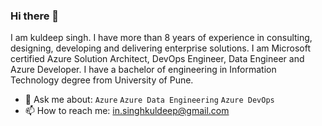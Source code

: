 ### Hi there 👋

I am kuldeep singh. I have more than 8 years of experience in consulting, designing, developing and delivering enterprise solutions. I am Microsoft certified Azure Solution Architect, DevOps Engineer, Data Engineer and Azure Developer. I have a bachelor of engineering in Information Technology degree from University of Pune. 

- 💬 Ask me about: `Azure` `Azure Data Engineering` `Azure DevOps`
- 📫 How to reach me: in.singhkuldeep@gmail.com

<!--
**kuldeepsingh-k/kuldeepsingh-k** is a ✨ _special_ ✨ repository because its `README.md` (this file) appears on your GitHub profile.

Here are some ideas to get you started:

- 🔭 I’m currently working on ...
- 🌱 I’m currently learning ...
- 👯 I’m looking to collaborate on ...
- 🤔 I’m looking for help with ...
- 💬 Ask me about ...
- 📫 How to reach me: ...
- 😄 Pronouns: ...
- ⚡ Fun fact: ...
-->
